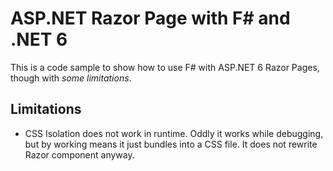 # ASP.NET Razor Page with F# and .NET 6

This is a code sample to show how to use F# with ASP.NET 6 Razor Pages, 
though with _some limitations_.

## Limitations

* CSS Isolation does not work in runtime. Oddly it works while debugging,
  but by working means it just bundles into a CSS file. It does not rewrite
  Razor component anyway.